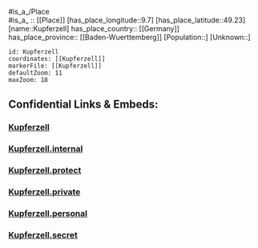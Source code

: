 ﻿---
location: [49.23,9.7] 
mapzoom: [7,12] 
mapmarker: city 
type: City
tags:
- geo/City


SpocWebEntityId: 31699
isDeleted: false
confidential: public

---
#is_a_/Place  
#is_a_ :: [[Place]] 
[has_place_longitude::9.7] 
[has_place_latitude::49.23] 
[name::Kupferzell] 
has_place_country:: [[Germany]]  
has_place_province:: [[Baden-Wuerttemberg]] 
[Population::] 
[Unknown::] 


```leaflet
id: Kupferzell
coordinates: [[Kupferzell]] 
markerFile: [[Kupferzell]] 
defaultZoom: 11 
maxZoom: 18
```


## Confidential Links & Embeds: 

### [Kupferzell](/_public/Earth/Continent/Europe/Europe~Central/Germany/Germany~West/Baden-Wuerttemberg/counties~BW/Hohenlohekreis/cities~Hohenlohekreis/Hohenloher_Ebene/City/Kupferzell.md) 

### [Kupferzell.internal](/_internal/Earth/Continent/Europe/Europe~Central/Germany/Germany~West/Baden-Wuerttemberg/counties~BW/Hohenlohekreis/cities~Hohenlohekreis/Hohenloher_Ebene/City/Kupferzell.internal.md) 

### [Kupferzell.protect](/_protect/Earth/Continent/Europe/Europe~Central/Germany/Germany~West/Baden-Wuerttemberg/counties~BW/Hohenlohekreis/cities~Hohenlohekreis/Hohenloher_Ebene/City/Kupferzell.protect.md) 

### [Kupferzell.private](/_private/Earth/Continent/Europe/Europe~Central/Germany/Germany~West/Baden-Wuerttemberg/counties~BW/Hohenlohekreis/cities~Hohenlohekreis/Hohenloher_Ebene/City/Kupferzell.private.md) 

### [Kupferzell.personal](/_personal/Earth/Continent/Europe/Europe~Central/Germany/Germany~West/Baden-Wuerttemberg/counties~BW/Hohenlohekreis/cities~Hohenlohekreis/Hohenloher_Ebene/City/Kupferzell.personal.md) 

### [Kupferzell.secret](/_secret/Earth/Continent/Europe/Europe~Central/Germany/Germany~West/Baden-Wuerttemberg/counties~BW/Hohenlohekreis/cities~Hohenlohekreis/Hohenloher_Ebene/City/Kupferzell.secret.md) 
